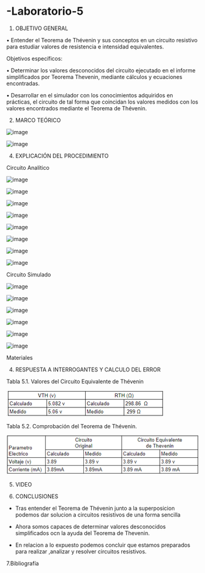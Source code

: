 # -Laboratorio-5

1. OBJETIVO GENERAL 

• Entender el Teorema de Thévenin y sus conceptos en un circuito resistivo  para estudiar valores de resistencia e intensidad equivalentes. 

Objetivos específicos:

• Determinar los valores desconocidos del circuito ejecutado en el informe simplificados por Teorema Thevenin, mediante cálculos y ecuaciones encontradas.

• Desarrollar en el simulador con los conocimientos adquiridos en prácticas, el circuito de tal forma que coincidan los valores medidos con los valores encontrados mediante el Teorema de Thévenin. 

2. MARCO TEÓRICO 

![image](https://user-images.githubusercontent.com/84789076/126645889-b2f7eaf7-1246-4314-abc8-372ebef9b900.png)

![image](https://user-images.githubusercontent.com/84789076/126675761-362cdc02-ed8e-45a5-892a-0789d727d55d.png)


4. EXPLICACIÓN DEL PROCEDIMIENTO

Circuito Analítico

![image](https://user-images.githubusercontent.com/84789076/126589208-e769b490-fe92-4a4b-bf01-4be3bc1d7fcf.png)

![image](https://user-images.githubusercontent.com/84789076/126589422-6fc0d691-bbe5-4e6e-944c-1f3994bbdfa2.png)

![image](https://user-images.githubusercontent.com/84789076/126589254-e5f3795f-21ea-4a7b-8992-3abc4ace63da.png)

![image](https://user-images.githubusercontent.com/84789076/126589275-955e776f-9188-4b8d-a1d6-746103b7b18c.png)

![image](https://user-images.githubusercontent.com/84789076/126589524-aba73e00-d5cd-4efe-a045-b8a02ab206fc.png)

![image](https://user-images.githubusercontent.com/84789076/126589320-51df146d-a5ac-4c00-9043-0a0df8467199.png)

![image](https://user-images.githubusercontent.com/84789076/126589357-4629f74d-a3e9-440b-95e3-c56268016544.png)

![image](https://user-images.githubusercontent.com/84789076/126589370-b49e43fa-0f98-47a3-befd-0d0562330219.png)

Circuito Simulado

![image](https://user-images.githubusercontent.com/84789076/126680639-162965ac-222b-4411-a8bb-d5d40aa3946a.png)

![image](https://user-images.githubusercontent.com/84789076/126680885-62906050-6922-4efb-a91f-8c17ddb118db.png)

![image](https://user-images.githubusercontent.com/84789076/126680941-6d5d89f4-3447-44c3-b990-d70c4c9e94ae.png)

![image](https://user-images.githubusercontent.com/84789076/126681003-4e24ca13-65bd-45d0-bee8-410cdb443a8c.png)

![image](https://user-images.githubusercontent.com/84789076/126681047-17b5453a-95af-4f01-8968-bc41ec758912.png)

![image](https://user-images.githubusercontent.com/84789076/126681091-896f3c8d-202e-42ae-8d95-35e94de9e74b.png)

Materiales

4. RESPUESTA A INTERROGANTES Y CALCULO DEL ERROR

Tabla 5.1. Valores del Circuito Equivalente de Thévenin

![](Img/t1.PNG)

Tabla 5.2. Comprobación del Teorema de Thévenin.

![](Img/t2.PNG)

5. VIDEO



6. CONCLUSIONES

* Tras entender el Teorema de Thévenin  junto a la superposicion podemos dar solucion a circuitos resistivos de una forma sencilla 

* Ahora somos capaces de determinar valores desconocidos simplificados ocn la ayuda del Teorema de Thevenin.

* En relacion a lo expuesto podemos concluir que estamos preparados para realizar ,analizar y resolver circuitos resistivos.

7.Bibliografía 

